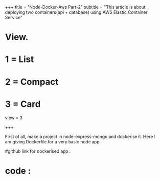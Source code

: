 +++
title = "Node-Docker-Aws Part-2"
subtitle = "This article is about deploying two containers(api + database) using AWS Elastic Container Service"


# View.
#   1 = List
#   2 = Compact
#   3 = Card
view = 3

+++

First of all, make a project in node-express-mongo and dockerise it. Here I am giving Dockerfile for a very basic node app.

#github link for dockerised app :

# code :
